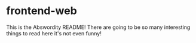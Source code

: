 # frontend-web

This is the Abswordity README! There are going to be so many interesting things to read here it's not even funny!